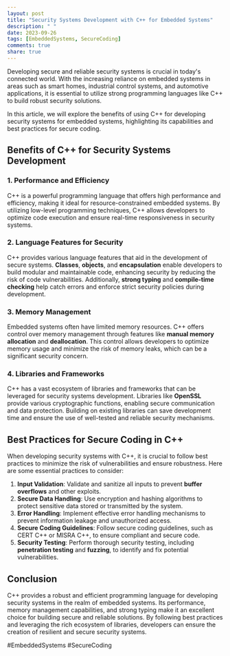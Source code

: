 ```yaml
---
layout: post
title: "Security Systems Development with C++ for Embedded Systems"
description: " "
date: 2023-09-26
tags: [EmbeddedSystems, SecureCoding]
comments: true
share: true
---
```


Developing secure and reliable security systems is crucial in today's connected world. With the increasing reliance on embedded systems in areas such as smart homes, industrial control systems, and automotive applications, it is essential to utilize strong programming languages like C++ to build robust security solutions.

In this article, we will explore the benefits of using C++ for developing security systems for embedded systems, highlighting its capabilities and best practices for secure coding.

## Benefits of C++ for Security Systems Development

### 1. Performance and Efficiency

C++ is a powerful programming language that offers high performance and efficiency, making it ideal for resource-constrained embedded systems. By utilizing low-level programming techniques, C++ allows developers to optimize code execution and ensure real-time responsiveness in security systems.

### 2. Language Features for Security

C++ provides various language features that aid in the development of secure systems. **Classes**, **objects**, and **encapsulation** enable developers to build modular and maintainable code, enhancing security by reducing the risk of code vulnerabilities. Additionally, **strong typing** and **compile-time checking** help catch errors and enforce strict security policies during development.

### 3. Memory Management

Embedded systems often have limited memory resources. C++ offers control over memory management through features like **manual memory allocation** and **deallocation**. This control allows developers to optimize memory usage and minimize the risk of memory leaks, which can be a significant security concern.

### 4. Libraries and Frameworks

C++ has a vast ecosystem of libraries and frameworks that can be leveraged for security systems development. Libraries like **OpenSSL** provide various cryptographic functions, enabling secure communication and data protection. Building on existing libraries can save development time and ensure the use of well-tested and reliable security mechanisms.

## Best Practices for Secure Coding in C++

When developing security systems with C++, it is crucial to follow best practices to minimize the risk of vulnerabilities and ensure robustness. Here are some essential practices to consider:

1. **Input Validation**: Validate and sanitize all inputs to prevent **buffer overflows** and other exploits.
2. **Secure Data Handling**: Use encryption and hashing algorithms to protect sensitive data stored or transmitted by the system.
3. **Error Handling**: Implement effective error handling mechanisms to prevent information leakage and unauthorized access.
4. **Secure Coding Guidelines**: Follow secure coding guidelines, such as CERT C++ or MISRA C++, to ensure compliant and secure code.
5. **Security Testing**: Perform thorough security testing, including **penetration testing** and **fuzzing**, to identify and fix potential vulnerabilities.

## Conclusion

C++ provides a robust and efficient programming language for developing security systems in the realm of embedded systems. Its performance, memory management capabilities, and strong typing make it an excellent choice for building secure and reliable solutions. By following best practices and leveraging the rich ecosystem of libraries, developers can ensure the creation of resilient and secure security systems.

#EmbeddedSystems #SecureCoding